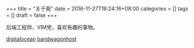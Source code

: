 +++
title = "关于我"
date = 2016-11-27T19:24:16+08:00
categories =  []
tags = []
draft = false
+++

后端工程师，VIM党，喜欢有趣的事物。

[digitalocean](https://m.do.co/c/f803eaf1ddc4)
[bandwagonhost](https://bwh88.net/aff.php?aff=10011)






